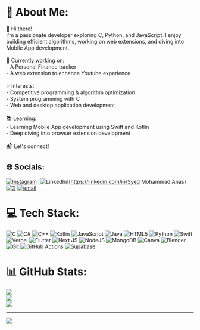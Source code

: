 # 💫 About Me:
👋 Hi there!<br>I'm a passionate developer exploring C, Python, and JavaScript. I enjoy building efficient algorithms, working on web extensions, and diving into Mobile App development.<br><br>🚀 Currently working on:  <br>- A Personal Finance tracker<br>- A web extension to enhance Youtube experience  <br><br>💡 Interests:  <br>- Competitive programming & algorithm optimization  <br>- System programming with C  <br>- Web and desktop application development<br><br>📚 Learning:  <br>- Learning Mobile App development using  Swift and Kotlin   <br>- Deep diving into browser extension development<br><br>📬 Let's connect!  <br>


## 🌐 Socials:
[![Instagram](https://img.shields.io/badge/Instagram-%23E4405F.svg?logo=Instagram&logoColor=white)](https://instagram.com/@anassyed325) [![LinkedIn](https://img.shields.io/badge/LinkedIn-%230077B5.svg?logo=linkedin&logoColor=white)](https://linkedin.com/in/Syed Mohammad Anas) [![X](https://img.shields.io/badge/X-black.svg?logo=X&logoColor=white)](https://x.com/@anassyed325) [![email](https://img.shields.io/badge/Email-D14836?logo=gmail&logoColor=white)](mailto:stoicgreek2006@gmail.com)

# 💻 Tech Stack:
![C](https://img.shields.io/badge/c-%2300599C.svg?style=for-the-badge&logo=c&logoColor=white) ![C#](https://img.shields.io/badge/c%23-%23239120.svg?style=for-the-badge&logo=csharp&logoColor=white) ![C++](https://img.shields.io/badge/c++-%2300599C.svg?style=for-the-badge&logo=c%2B%2B&logoColor=white) ![Kotlin](https://img.shields.io/badge/kotlin-%237F52FF.svg?style=for-the-badge&logo=kotlin&logoColor=white) ![JavaScript](https://img.shields.io/badge/javascript-%23323330.svg?style=for-the-badge&logo=javascript&logoColor=%23F7DF1E) ![Java](https://img.shields.io/badge/java-%23ED8B00.svg?style=for-the-badge&logo=openjdk&logoColor=white) ![HTML5](https://img.shields.io/badge/html5-%23E34F26.svg?style=for-the-badge&logo=html5&logoColor=white) ![Python](https://img.shields.io/badge/python-3670A0?style=for-the-badge&logo=python&logoColor=ffdd54) ![Swift](https://img.shields.io/badge/swift-F54A2A?style=for-the-badge&logo=swift&logoColor=white) ![Vercel](https://img.shields.io/badge/vercel-%23000000.svg?style=for-the-badge&logo=vercel&logoColor=white) ![Flutter](https://img.shields.io/badge/Flutter-%2302569B.svg?style=for-the-badge&logo=Flutter&logoColor=white) ![Next JS](https://img.shields.io/badge/Next-black?style=for-the-badge&logo=next.js&logoColor=white) ![NodeJS](https://img.shields.io/badge/node.js-6DA55F?style=for-the-badge&logo=node.js&logoColor=white) ![MongoDB](https://img.shields.io/badge/MongoDB-%234ea94b.svg?style=for-the-badge&logo=mongodb&logoColor=white) ![Canva](https://img.shields.io/badge/Canva-%2300C4CC.svg?style=for-the-badge&logo=Canva&logoColor=white) ![Blender](https://img.shields.io/badge/blender-%23F5792A.svg?style=for-the-badge&logo=blender&logoColor=white) ![Git](https://img.shields.io/badge/git-%23F05033.svg?style=for-the-badge&logo=git&logoColor=white) ![GitHub Actions](https://img.shields.io/badge/github%20actions-%232671E5.svg?style=for-the-badge&logo=githubactions&logoColor=white) ![Supabase](https://img.shields.io/badge/Supabase-3ECF8E?style=for-the-badge&logo=supabase&logoColor=white)
# 📊 GitHub Stats:
![](https://github-readme-stats.vercel.app/api?username=SyedMohammadAnas&theme=dark&hide_border=false&include_all_commits=true&count_private=false)<br/>
![](https://github-readme-streak-stats.herokuapp.com/?user=SyedMohammadAnas&theme=dark&hide_border=false)<br/>
![](https://github-readme-stats.vercel.app/api/top-langs/?username=SyedMohammadAnas&theme=dark&hide_border=false&include_all_commits=true&count_private=false&layout=compact)

---
[![](https://visitcount.itsvg.in/api?id=SyedMohammadAnas&icon=0&color=0)](https://visitcount.itsvg.in)
